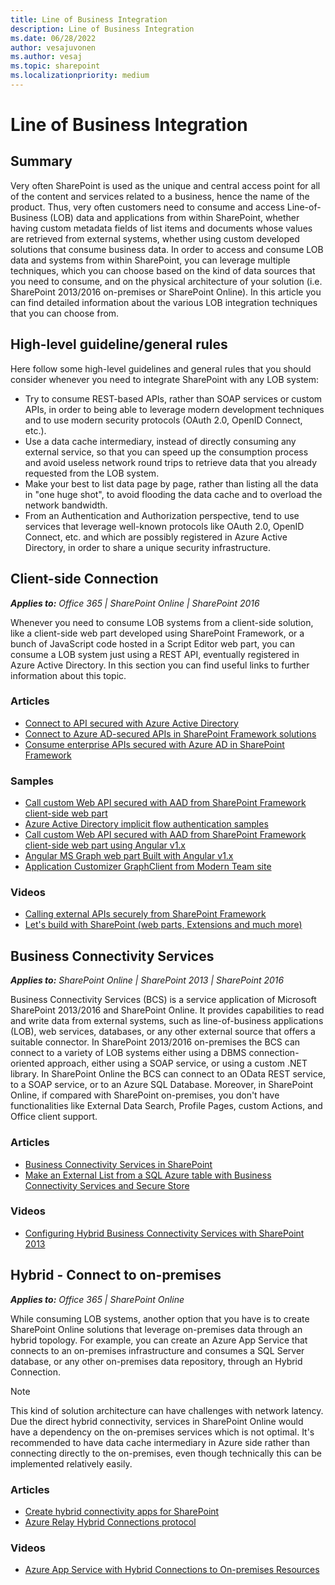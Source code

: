 ```yaml
---
title: Line of Business Integration
description: Line of Business Integration
ms.date: 06/28/2022
author: vesajuvonen
ms.author: vesaj
ms.topic: sharepoint
ms.localizationpriority: medium
---
```


# Line of Business Integration

## Summary

Very often SharePoint is used as the unique and central access point for all of the content and services related to a business, hence the name of the product. Thus, very often customers need to consume and access Line-of-Business (LOB) data and applications from within SharePoint, whether having custom metadata fields of list items and documents whose values are retrieved from external systems, whether using custom developed solutions that consume business data.
In order to access and consume LOB data and systems from within SharePoint, you can leverage multiple techniques, which you can choose based on the kind of data sources that you need to consume, and on the physical architecture of your solution (i.e. SharePoint 2013/2016 on-premises or SharePoint Online). In this article you can find detailed information about the various LOB integration techniques that you can choose from.

## High-level guideline/general rules

Here follow some high-level guidelines and general rules that you should consider whenever you need to integrate SharePoint with any LOB system:

* Try to consume REST-based APIs, rather than SOAP services or custom APIs, in order to being able to leverage modern development techniques and to use modern security protocols (OAuth 2.0, OpenID Connect, etc.).
* Use a data cache intermediary, instead of directly consuming any external service, so that you can speed up the consumption process and avoid useless network round trips to retrieve data that you already requested from the LOB system.
* Make your best to list data page by page, rather than listing all the data in "one huge shot", to avoid flooding the data cache and to overload the network bandwidth.
* From an Authentication and Authorization perspective, tend to use services that leverage well-known protocols like OAuth 2.0, OpenID Connect, etc. and which are possibly registered in Azure Active Directory, in order to share a unique security infrastructure.

## Client-side Connection

_**Applies to:** Office 365 | SharePoint Online | SharePoint 2016_

Whenever you need to consume LOB systems from a client-side solution, like a client-side web part developed using SharePoint Framework, or a bunch of JavaScript code hosted in a Script Editor web part, you can consume a LOB system just using a REST API, eventually registered in Azure Active Directory. In this section you can find useful links to further information about this topic.

### Articles

* [Connect to API secured with Azure Active Directory](../spfx/web-parts/guidance/connect-to-api-secured-with-aad.md)
* [Connect to Azure AD-secured APIs in SharePoint Framework solutions](../spfx/use-aadhttpclient.md)
* [Consume enterprise APIs secured with Azure AD in SharePoint Framework](../spfx/use-aadhttpclient-enterpriseapi.md)

### Samples

* [Call custom Web API secured with AAD from SharePoint Framework client-side web part](https://github.com/SharePoint/sp-dev-fx-webparts/tree/master/samples/react-aad-webapi)
* [Azure Active Directory implicit flow authentication samples](https://github.com/SharePoint/sp-dev-fx-webparts/tree/master/samples/react-aad-implicitflow)
* [Call custom Web API secured with AAD from SharePoint Framework client-side web part using Angular v1.x](https://github.com/SharePoint/sp-dev-fx-webparts/tree/master/samples/angular-aad-webapi)
* [Angular MS Graph web part Built with Angular v1.x](https://github.com/SharePoint/sp-dev-fx-webparts/tree/master/samples/angular-msgraph)
* [Application Customizer GraphClient from Modern Team site](https://github.com/SharePoint/sp-dev-fx-extensions/tree/master/samples/js-application-graph-client)

### Videos

* [Calling external APIs securely from SharePoint Framework](https://www.youtube.com/watch?v=SDjKRfHA1nw)
* [Let's build with SharePoint (web parts, Extensions and much more)](https://myignite.microsoft.com/sessions/55180)

## Business Connectivity Services

_**Applies to:** SharePoint Online | SharePoint 2013 | SharePoint 2016_

Business Connectivity Services (BCS) is a service application of Microsoft SharePoint 2013/2016 and SharePoint Online. It provides capabilities to read and write data from external systems, such as line-of-business applications (LOB), web services, databases, or any other external source that offers a suitable connector.
In SharePoint 2013/2016 on-premises the BCS can connect to a variety of LOB systems either using a DBMS connection-oriented approach, either using a SOAP service, or using a custom .NET library.
In SharePoint Online the BCS can connect to an OData REST service, to a SOAP service, or to an Azure SQL Database.
Moreover, in SharePoint Online, if compared with SharePoint on-premises, you don't have functionalities like External Data Search, Profile Pages, custom Actions, and Office client support.

### Articles

* [Business Connectivity Services in SharePoint](../general-development/business-connectivity-services-in-sharepoint.md)
* [Make an External List from a SQL Azure table with Business Connectivity Services and Secure Store](https://support.office.com/article/Make-an-External-List-from-a-SQL-Azure-table-with-Business-Connectivity-Services-and-Secure-Store-466f3809-fde7-41f2-87f7-77d9fdadfc95?ui=en-US&rs=en-US&ad=US#__toc350352765)

### Videos

* [Configuring Hybrid Business Connectivity Services with SharePoint 2013](https://channel9.msdn.com/Events/SharePoint-Conference/2014/SPC319)

## Hybrid - Connect to on-premises

_**Applies to:** Office 365 | SharePoint Online_

While consuming LOB systems, another option that you have is to create SharePoint Online solutions that leverage on-premises data through an hybrid topology. For example, you can create an Azure App Service that connects to an on-premises infrastructure and consumes a SQL Server database, or any other on-premises data repository, through an Hybrid Connection.

> [!NOTE]
> This kind of solution architecture can have challenges with network latency. Due the direct hybrid connectivity, services in SharePoint Online would have a dependency on the on-premises services which is not optimal. It's recommended to have data cache intermediary in Azure side rather than connecting directly to the on-premises, even though technically this can be implemented relatively easily.

### Articles

* [Create hybrid connectivity apps for SharePoint](../general-development/create-hybrid-connectivity-apps-for-sharepoint.md)
* [Azure Relay Hybrid Connections protocol](/azure/service-bus-relay/relay-hybrid-connections-protocol)

### Videos

* [Azure App Service with Hybrid Connections to On-premises Resources](https://azure.microsoft.com/resources/videos/azure-app-service-with-hybrid-connections-to-on-premises-resources/)
